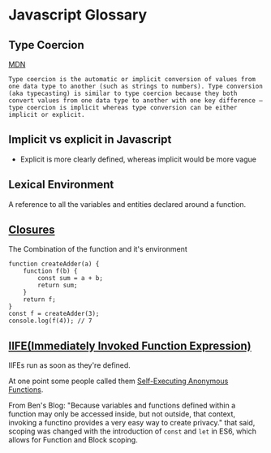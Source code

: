 # Javascript Glossary

## Type Coercion

[MDN](https://developer.mozilla.org/en-US/docs/Glossary/Type_coercion)

`Type coercion is the automatic or implicit conversion of values from one data type to another (such as strings to numbers). Type conversion (aka typecasting) is similar to type coercion because they both convert values from one data type to another with one key difference — type coercion is implicit whereas type conversion can be either implicit or explicit.`

## Implicit vs explicit in Javascript

- Explicit is more clearly defined, whereas implicit would be more vague

## Lexical Environment

A reference to all the variables and entities declared around a function.

## [Closures](https://developer.mozilla.org/en-US/docs/Web/JavaScript/Closures)

The Combination of the function and it's environment

```JS
function createAdder(a) {
    function f(b) {
        const sum = a + b;
        return sum;
    }
    return f;
}
const f = createAdder(3);
console.log(f(4)); // 7
```

## [IIFE(Immediately Invoked Function Expression)](https://developer.mozilla.org/en-US/docs/Glossary/IIFE)

IIFEs run as soon as they're defined.

At one point some people called them [Self-Executing Anonymous Functions](https://web.archive.org/web/20171201033208/http://benalman.com/news/2010/11/immediately-invoked-function-expression/#iife).

From Ben's Blog: "Because variables and functions defined within a function may only be accessed inside, but not outside, that context, invoking a functino provides a very easy way to create privacy." that said, scoping was changed with the introduction of `const` and `let` in ES6, which allows for Function and Block scoping.

